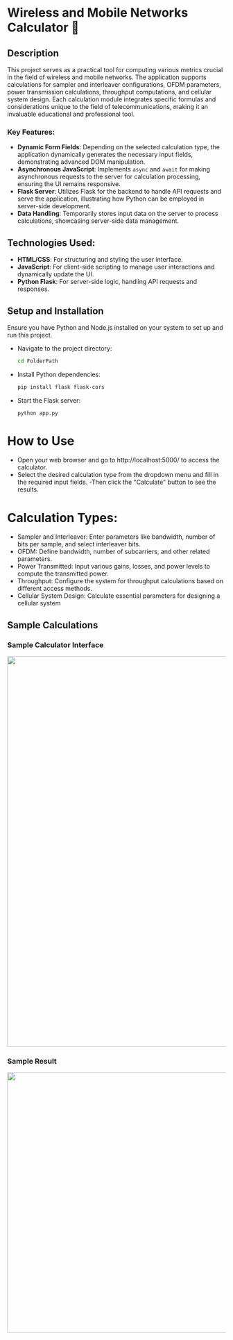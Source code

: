 # Wireless and Mobile Networks Calculator 📡

## Description
This project serves as a practical tool for computing various metrics crucial in the field of wireless and mobile networks. The application supports calculations for sampler and interleaver configurations, OFDM parameters, power transmission calculations, throughput computations, and cellular system design. Each calculation module integrates specific formulas and considerations unique to the field of telecommunications, making it an invaluable educational and professional tool.

### Key Features:
- **Dynamic Form Fields**: Depending on the selected calculation type, the application dynamically generates the necessary input fields, demonstrating advanced DOM manipulation.
- **Asynchronous JavaScript**: Implements `async` and `await` for making asynchronous requests to the server for calculation processing, ensuring the UI remains responsive.
- **Flask Server**: Utilizes Flask for the backend to handle API requests and serve the application, illustrating how Python can be employed in server-side development.
- **Data Handling**: Temporarily stores input data on the server to process calculations, showcasing server-side data management.

## Technologies Used:
- **HTML/CSS**: For structuring and styling the user interface.
- **JavaScript**: For client-side scripting to manage user interactions and dynamically update the UI.
- **Python Flask**: For server-side logic, handling API requests and responses.

## Setup and Installation
Ensure you have Python and Node.js installed on your system to set up and run this project.
- Navigate to the project directory:
  ```bash
  cd FolderPath
  ```
- Install Python dependencies:
  ```bash
  pip install flask flask-cors
  ```
- Start the Flask server:
  ```bash
  python app.py
  ```

# How to Use
- Open your web browser and go to http://localhost:5000/ to access the calculator.
- Select the desired calculation type from the dropdown menu and fill in the required input fields.
-Then click the "Calculate" button to see the results.

# Calculation Types:
- Sampler and Interleaver: Enter parameters like bandwidth, number of bits per sample, and select interleaver bits.
- OFDM: Define bandwidth, number of subcarriers, and other related parameters.
- Power Transmitted: Input various gains, losses, and power levels to compute the transmitted power.
- Throughput: Configure the system for throughput calculations based on different access methods.
- Cellular System Design: Calculate essential parameters for designing a cellular system

## Sample Calculations

### Sample Calculator Interface
<p align="center">
  <img src="https://github.com/user-attachments/assets/cbf4c20c-145d-4e07-923e-cd764e95ec1d" width="900">
</p>

### Sample Result
<p align="center">
  <img src="https://github.com/user-attachments/assets/fa9bdf7d-ffc8-4ca1-80d6-8783ff954765" width="600">
</p>
